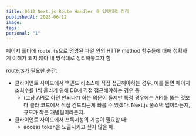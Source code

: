 ```yaml
---
title: 0612 Next.js Route Handler 내 입맛대로 정리
publishedAt: 2025-06-12
image: 
tags: 
personal: "1"
---
```

페이지 폴더에 `route.ts`으로 명명된 파일 안의 HTTP method 함수들에 대해 정확하게 이해가 되지 않아 내 방식대로 정리해놓고자 함

route.ts가 필요한 순간:
- 클라이언트 사이드에서 백엔드 리소스에 직접 접근해야하는 경우. 예를 들면 페이지 조회수를 1씩 올리기 위해 DB에 직접 접근해야하는 경우 등
	- (그냥 API로 하면 안되나?) 하는 의문이 들지만 특정 경우에는 API를 뚫는 것보다 클라 코드에서 직접 건드리는게 빠를 수 있겠다. Next.js 풀스택 앱이라든지, 규모가 작은 개발팀이라든지.
- 클라이언트 사이드에서 프록시성의 기능이 필요할 때:
	- access token을 노출시키고 싶지 않을 때.